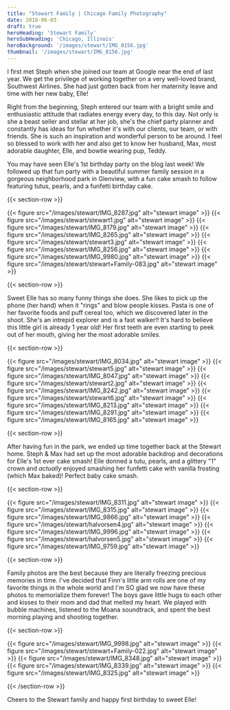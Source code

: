 ```yaml
---
title: "Stewart Family | Chicago Family Photography"
date: 2018-06-03
draft: true
heroHeading: 'Stewart Family'
heroSubHeading: 'Chicago, Illinois'
heroBackground: '/images/stewart/IMG_8156.jpg'
thumbnail: '/images/stewart/IMG_8156.jpg'
---
```

I first met Steph when she joined our team at Google near the end of last year. We get the privilege of working together on a very well-loved brand, Southwest Airlines. She had just gotten back from her maternity leave and time with her new baby, Elle!

Right from the beginning, Steph entered our team with a bright smile and enthusiastic attitude that radiates energy every day, to this day. Not only is she a beast seller and stellar at her job, she's the chief party planner and constantly has ideas for fun whether it's with our clients, our team, or with friends. She is such an inspiration and wonderful person to be around. I feel so blessed to work with her and also get to know her husband, Max, most adorable daughter, Elle, and bowtie wearing pup, Teddy. 

You may have seen Elle's 1st birthday party on the blog last week! We followed up that fun party with a beautiful summer family session in a gorgeous neighborhood park in Glenview, with a fun cake smash to follow featuring tutus, pearls, and a funfetti birthday cake. 

{{< section-row >}}

{{< figure src="/images/stewart/IMG_8287.jpg" alt="stewart image" >}}
{{< figure src="/images/stewart/stewart1.jpg" alt="stewart image" >}}
{{< figure src="/images/stewart/IMG_8179.jpg" alt="stewart image" >}}
{{< figure src="/images/stewart/IMG_8265.jpg" alt="stewart image" >}}
{{< figure src="/images/stewart/stewart3.jpg" alt="stewart image" >}}
{{< figure src="/images/stewart/IMG_8256.jpg" alt="stewart image" >}}
{{< figure src="/images/stewart/IMG_9980.jpg" alt="stewart image" >}}
{{< figure src="/images/stewart/stewart+Family-083.jpg" alt="stewart image" >}}

{{< section-row >}}

Sweet Elle has so many funny things she does. She likes to pick up the phone (her hand) when it "rings" and blow people kisses. Pasta is one of her favorite foods and puff cereal too, which we discovered later in the shoot. She's an intrepid explorer and is a fast walker!! It's hard to believe this little girl is already 1 year old! Her first teeth are even starting to peek out of her mouth, giving her the most adorable smiles. 

{{< section-row >}}

{{< figure src="/images/stewart/IMG_8034.jpg" alt="stewart image" >}}
{{< figure src="/images/stewart/stewart5.jpg" alt="stewart image" >}}
{{< figure src="/images/stewart/IMG_8047.jpg" alt="stewart image" >}}
{{< figure src="/images/stewart/stewart2.jpg" alt="stewart image" >}}
{{< figure src="/images/stewart/IMG_8242.jpg" alt="stewart image" >}}
{{< figure src="/images/stewart/stewart6.jpg" alt="stewart image" >}}
{{< figure src="/images/stewart/IMG_8213.jpg" alt="stewart image" >}}
{{< figure src="/images/stewart/IMG_8291.jpg" alt="stewart image" >}}
{{< figure src="/images/stewart/IMG_8165.jpg" alt="stewart image" >}}

{{< section-row >}}

After having fun in the park, we ended up time together back at the Stewart home. Steph & Max had set up the most adorable backdrop and decorations for Elle's 1st ever cake smash! Elle donned a tutu, pearls, and a glittery "1" crown and *actually* enjoyed smashing her funfetti cake with vanilla frosting (which Max baked)! Perfect baby cake smash.

{{< section-row >}}

{{< figure src="/images/stewart/IMG_8311.jpg" alt="stewart image" >}}
{{< figure src="/images/stewart/IMG_8315.jpg" alt="stewart image" >}}
{{< figure src="/images/stewart/IMG_9866.jpg" alt="stewart image" >}}
{{< figure src="/images/stewart/halvorsen4.jpg" alt="stewart image" >}}
{{< figure src="/images/stewart/IMG_9996.jpg" alt="stewart image" >}}
{{< figure src="/images/stewart/halvorsen5.jpg" alt="stewart image" >}}
{{< figure src="/images/stewart/IMG_9759.jpg" alt="stewart image" >}}

{{< section-row >}}

Family photos are the best because they are literally freezing precious memories in time. I've decided that Finn's little arm rolls are one of my favorite things in the whole world and I'm SO glad we now have these photos to memorialize them forever! The boys gave little hugs to each other and kisses to their mom and dad that melted my heart. We played with bubble machines, listened to the Moana soundtrack, and spent the best morning playing and shooting together. 

{{< section-row >}}

{{< figure src="/images/stewart/IMG_9998.jpg" alt="stewart image" >}}
{{< figure src="/images/stewart/stewart+Family-022.jpg" alt="stewart image" >}}
{{< figure src="/images/stewart/IMG_8348.jpg" alt="stewart image" >}}
{{< figure src="/images/stewart/IMG_8339.jpg" alt="stewart image" >}}
{{< figure src="/images/stewart/IMG_8325.jpg" alt="stewart image" >}}

{{< /section-row >}}

Cheers to the Stewart family and happy first birthday to sweet Elle!